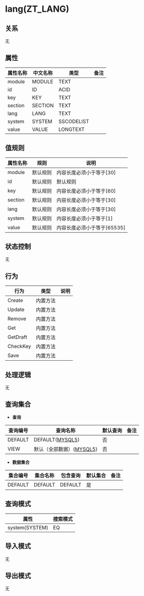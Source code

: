 # lang(ZT_LANG)

  

## 关系
无

## 属性

| 属性名称        |    中文名称    | 类型     |  备注  |
| --------   |------------| -----   |  -------- | 
|module|MODULE|TEXT|&nbsp;|
|id|ID|ACID|&nbsp;|
|key|KEY|TEXT|&nbsp;|
|section|SECTION|TEXT|&nbsp;|
|lang|LANG|TEXT|&nbsp;|
|system|SYSTEM|SSCODELIST|&nbsp;|
|value|VALUE|LONGTEXT|&nbsp;|

## 值规则
| 属性名称    | 规则    |  说明  |
| --------   |------------| ----- | 
|module|默认规则|内容长度必须小于等于[30]|
|id|默认规则|默认规则|
|key|默认规则|内容长度必须小于等于[60]|
|section|默认规则|内容长度必须小于等于[30]|
|lang|默认规则|内容长度必须小于等于[30]|
|system|默认规则|内容长度必须小于等于[1]|
|value|默认规则|内容长度必须小于等于[65535]|

## 状态控制

无


## 行为
| 行为    | 类型    |  说明  |
| --------   |------------| ----- | 
|Create|内置方法|&nbsp;|
|Update|内置方法|&nbsp;|
|Remove|内置方法|&nbsp;|
|Get|内置方法|&nbsp;|
|GetDraft|内置方法|&nbsp;|
|CheckKey|内置方法|&nbsp;|
|Save|内置方法|&nbsp;|

## 处理逻辑
无

## 查询集合

* **查询**

| 查询编号 | 查询名称       | 默认查询 |   备注|
| --------  | --------   | --------   | ----- |
|DEFAULT|DEFAULT([MYSQL5](../../appendix/query_MYSQL5.md#Lang_Default))|否|&nbsp;|
|VIEW|默认（全部数据）([MYSQL5](../../appendix/query_MYSQL5.md#Lang_View))|否|&nbsp;|

* **数据集合**

| 集合编号 | 集合名称   |  包含查询  | 默认集合 |   备注|
| --------  | --------   | -------- | --------   | ----- |
|DEFAULT|DEFAULT|DEFAULT|是|&nbsp;|

## 查询模式
| 属性      |    搜索模式     |
| --------   |------------|
|system(SYSTEM)|EQ|

## 导入模式
无


## 导出模式
无
